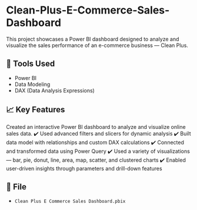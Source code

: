 # Clean-Plus-E-Commerce-Sales-Dashboard
This project showcases a Power BI dashboard designed to analyze and visualize the sales performance of an e-commerce business — Clean Plus.
## 🔧 Tools Used
- Power BI
- Data Modeling
- DAX (Data Analysis Expressions)

## 📈 Key Features
Created an interactive Power BI dashboard to analyze and visualize online sales data.
✔️ Used advanced filters and slicers for dynamic analysis
✔️ Built data model with relationships and custom DAX calculations
✔️ Connected and transformed data using Power Query
✔️ Used a variety of visualizations — bar, pie, donut, line, area, map, scatter, and clustered charts
✔️ Enabled user-driven insights through parameters and drill-down features

## 📁 File
- `Clean Plus E Commerce Sales Dashboard.pbix`
